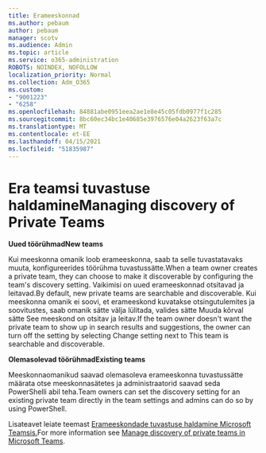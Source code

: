 ```yaml
---
title: Erameeskonnad
ms.author: pebaum
author: pebaum
manager: scotv
ms.audience: Admin
ms.topic: article
ms.service: o365-administration
ROBOTS: NOINDEX, NOFOLLOW
localization_priority: Normal
ms.collection: Adm_O365
ms.custom:
- "9001223"
- "6258"
ms.openlocfilehash: 84881abe0951eea2ae1e8e45c05fdb0977f1c285
ms.sourcegitcommit: 8bc60ec34bc1e40685e3976576e04a2623f63a7c
ms.translationtype: MT
ms.contentlocale: et-EE
ms.lasthandoff: 04/15/2021
ms.locfileid: "51835987"
---
```

# <a name="managing-discovery-of-private-teams"></a><span data-ttu-id="06c90-102">Era teamsi tuvastuse haldamine</span><span class="sxs-lookup"><span data-stu-id="06c90-102">Managing discovery of Private Teams</span></span>

<span data-ttu-id="06c90-103">**Uued töörühmad**</span><span class="sxs-lookup"><span data-stu-id="06c90-103">**New teams**</span></span>

<span data-ttu-id="06c90-104">Kui meeskonna omanik loob erameeskonna, saab ta selle tuvastatavaks muuta, konfigureerides töörühma tuvastussätte.</span><span class="sxs-lookup"><span data-stu-id="06c90-104">When a team owner creates a private team, they can choose to make it discoverable by configuring the team's discovery setting.</span></span> <span data-ttu-id="06c90-105">Vaikimisi on uued erameeskonnad otsitavad ja leitavad.</span><span class="sxs-lookup"><span data-stu-id="06c90-105">By default, new private teams are searchable and discoverable.</span></span> <span data-ttu-id="06c90-106">Kui meeskonna omanik ei soovi, et erameeskond kuvatakse otsingutulemites ja soovitustes, saab omanik sätte välja lülitada, valides sätte Muuda kõrval sätte See meeskond on otsitav ja leitav.</span><span class="sxs-lookup"><span data-stu-id="06c90-106">If the team owner doesn't want the private team to show up in search results and suggestions, the owner can turn off the setting by selecting Change setting next to This team is searchable and discoverable.</span></span>  

<span data-ttu-id="06c90-107">**Olemasolevad töörühmad**</span><span class="sxs-lookup"><span data-stu-id="06c90-107">**Existing teams**</span></span>

<span data-ttu-id="06c90-108">Meeskonnaomanikud saavad olemasoleva erameeskonna tuvastussätte määrata otse meeskonnasätetes ja administraatorid saavad seda PowerShelli abil teha.</span><span class="sxs-lookup"><span data-stu-id="06c90-108">Team owners can set the discovery setting for an existing private team directly in the team settings and admins can do so by using PowerShell.</span></span>  

<span data-ttu-id="06c90-109">Lisateavet leiate teemast [Erameeskondade tuvastuse haldamine Microsoft Teamsis.](https://docs.microsoft.com/microsoftteams/manage-discovery-of-private-teams)</span><span class="sxs-lookup"><span data-stu-id="06c90-109">For more information see  [Manage discovery of private teams in Microsoft Teams](https://docs.microsoft.com/microsoftteams/manage-discovery-of-private-teams).</span></span>
